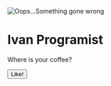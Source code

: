<!DOCTYPE html>
<html lang="en">
  <head>
    <meta charset="UTF-8" />
    <meta name="viewport" content="width=device-width, initial-scale=1.0" />
    <title>Мой сайт</title>
    <link
      rel="stylesheet"
      href="https://cdn.jsdelivr.net/npm/bootstrap@5.3.8/dist/css/bootstrap.min.css"
    />
  </head>
  <body>
    <img src="img.jpg.png" alt="Oops...Something gone wrong" />
    <h1>Ivan Programist</h1>
    <p>Where is your coffee?</p>
    <button>Like!</button>
  </body>
</html>





